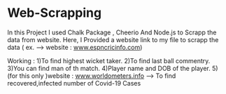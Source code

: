 # Web-Scrapping
In this Project I used Chalk Package , Cheerio And Node.js to Scrapp the data from website. Here, I Provided a website link to my file to scrapp the data ( ex. --> website : www.espncricinfo.com)

Working :
1)To find highest wicket taker.
2)To find last ball commentry.
3)You can find man of th match.
4)Player name and DOB of the player.
5)(for this only )website : www.worldometers.info --> To find recovered,infected number of Covid-19 Cases
